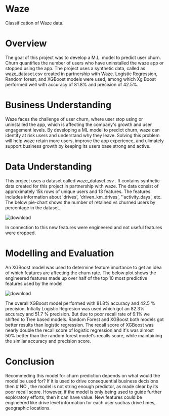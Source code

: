 # Waze
Classification of Waze data.

# Overview

The goal of this project was to develop a M.L. model to predict user churn. Churn quantifies the number of users who have uninstalled the waze app or stopped using the app. The project uses a synthetic data, called as waze_dataset.csv created in partnership with Waze. Logistic Regression, Random forest, and XGBoost models were used, among which Xg Boost performed well with accuracy of 81.8% and precision of 42.5%.

# Business Understanding
Waze faces the challenge of user churn, where user stop using or uninstalled the app, which is affecting the company's growth and user engagement levels. By developing a ML model to predict churn, waze can identify at risk users and understand why they leave. Solving this problem will help waze retain more users, improve the app experience, and ulimately support business growth by keeping its users base strong and active.

# Data Understanding

This project uses a dataset called waze_dataset.csv . It contains synthetic data created for this project in partnership with waze. The data consist of approximately 15k rows of unique users and 13 features. The features includes information about 'drives', 'driven_km_drives', ''activity_days', etc. The below pie-chart shows the number of retained vs churned users by percentage in the dataset.

![download](https://github.com/user-attachments/assets/814e3a7d-ee0e-4674-874d-dafe1796e952)

In connection to this new features were engineered and not useful features were dropped.

# Modelling and Evaluation
An XGBoost model was used to determine feature imortance to get an idea of which features are affecting the churn rate. The below plot shows the engineered features made up over half of the top 10 most predictive features used by the model. 

![download](https://github.com/user-attachments/assets/be0e9c8f-a662-4749-a9ab-4fae34b5f052)


The overall XGBoost model performed with 81.8% accuracy and 42.5 % precision. Intially Logistic Regresion was used which got an 82.3% accuracy and 51.7 % precision. But due to poor recall rate of 9.1% we shifted to Tree based models. Random Forest and XGBoost both models got better results than logistic regression. The recall score of XGBoost was nearly double the recall score of logistic regression and it's was almost 50% better than the random forest model's recalls score, while maintaining the similar accuracy and precision score.

# Conclusion
Recommeding this model for churn prediction  depends on what would the model be used for? If it is used to drive consequential business decisions then # NO , the model is not string enough predictor, as made clear by its poor recall score. However, if the model is only being used to guide further exploratory efforts, then it can have value. New features could be engineered like drive level information for each user suchas drive times, geographic locations. 
